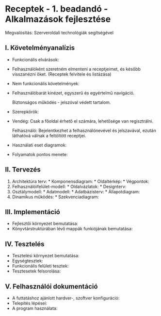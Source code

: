 # Receptek - 1. beadandó - Alkalmazások fejlesztése
  Megvalósítás: Szerveroldali technológiák segítségével

## I. Követelményanalízis
  - Funkcionális elvárások:
  - 
      Felhasználóként szeretném elmenteni a receptjeimet, és később visszanézni őket. (Receptek felvitele és listázása)

  - Nem funkcionális követelmények:
  - 
      Felhasználóbarát kinézet, egyszerű és egyértelmű navigáció.

      Biztonságos működés - jelszóval védett tartalom.
      
  - Szerepkörök:
  - 
      Vendég: Csak a főoldal érhető el számára, lehetősége van regisztrálni.

      Felhasználó: Bejelentkezhet a felhasználónevével és jelszavával, ezután láthatóvá válnak a feltöltött receptjei.
      
  - Használati eset diagramok:
      
      
  - Folyamatok pontos menete:

## II. Tervezés
  1. Architektúra terv:
    * Komponensdiagram:
    * Oldaltérkép:
    * Végpontok:
  2. Felhasználóifelület-modell:
    * Oldalvázlatok:
    * Designterv:
  3. Osztálymodell:
    * Adatmodell:
    * Adatbázisterv:
    * Állapotdiagram:
  4. Dinamikus működés:
    * Szekvenciadiagram:

## III. Implementáció
  - Fejlesztői környezet bemutatása:
  - Könyvtárstruktúrában lévő mappák funkiójának bemutatása:
  
## IV. Tesztelés
  - Tesztelési környezet bemutatása:
  - Egységtesztek:
  - Funkcionális felületi tesztek:
  - Tesztesetek felsorolása:
  
## V. Felhasználói dokumentáció
  - A futtatáshoz ajánlott hardver-, szoftver konfiguráció:
  - Telepítés lépései:
  - A program használata:
  
